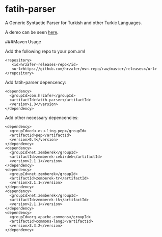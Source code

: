 fatih-parser
============

A Generic Syntactic Parser for Turkish and other Turkic Languages. 

A demo can be seen [here](http://fatih-parser-web.herokuapp.com/).

###Maven Usage

Add the following repo to your pom.xml

    <repository>
       <id>hrzafer-releases-repo</id>
       <url>https://github.com/hrzafer/mvn-repo/raw/master/releases</url>
    </repository>

Add fatih-parser depencency:

	<dependency>
      <groupId>com.hrzafer</groupId>
      <artifactId>fatih-parser</artifactId>
      <version>1.0</version>
    </dependency>

Add other necessary depencencies:

	<dependency>
      <groupId>edu.osu.ling.pep</groupId>
      <artifactId>pep</artifactId>
      <version>0.4</version>
    </dependency>
    <dependency>
      <groupId>net.zemberek</groupId>
      <artifactId>zemberek-cekirdek</artifactId>
      <version>2.1.1</version>
    </dependency>
    <dependency>
      <groupId>net.zemberek</groupId>
      <artifactId>zemberek-tr</artifactId>
      <version>2.1.1</version>
    </dependency>
    <dependency>
      <groupId>net.zemberek</groupId>
      <artifactId>zemberek-tk</artifactId>
      <version>2.1.1</version>
    </dependency>
	<dependency>
      <groupId>org.apache.commons</groupId>
      <artifactId>commons-lang3</artifactId>
      <version>3.3.2</version>
    </dependency>